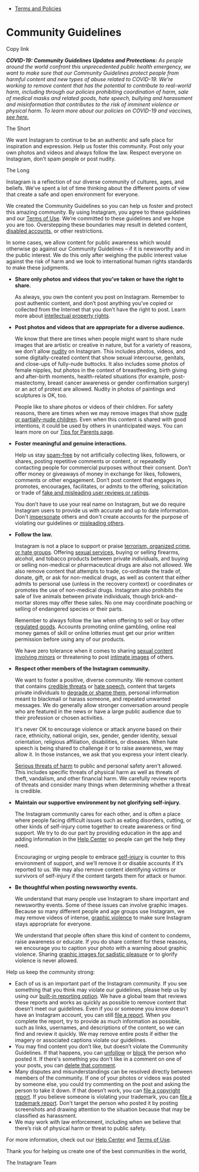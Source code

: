 *   [Terms and Policies](https://help.instagram.com/1417489251945243/?helpref=breadcrumb)

Community Guidelines
====================

Copy link

_**COVID-19: Community Guidelines Updates and Protections:** As people around the world confront this unprecedented public health emergency, we want to make sure that our Community Guidelines protect people from harmful content and new types of abuse related to COVID-19. We’re working to remove content that has the potential to contribute to real-world harm, including through our policies prohibiting coordination of harm, sale of medical masks and related goods, hate speech, bullying and harassment and misinformation that contributes to the risk of imminent violence or physical harm. To learn more about our policies on COVID-19 and vaccines, [see here.](https://help.instagram.com/697825587576762?helpref=faq_content)_

The Short

We want Instagram to continue to be an authentic and safe place for inspiration and expression. Help us foster this community. Post only your own photos and videos and always follow the law. Respect everyone on Instagram, don’t spam people or post nudity.

The Long

Instagram is a reflection of our diverse community of cultures, ages, and beliefs. We’ve spent a lot of time thinking about the different points of view that create a safe and open environment for everyone.

We created the Community Guidelines so you can help us foster and protect this amazing community. By using Instagram, you agree to these guidelines and our [Terms of Use](https://www.instagram.com/legal/terms). We’re committed to these guidelines and we hope you are too. Overstepping these boundaries may result in deleted content, [disabled accounts](https://help.instagram.com/366993040048856?helpref=faq_content), or other restrictions.

In some cases, we allow content for public awareness which would otherwise go against our Community Guidelines – if it is newsworthy and in the public interest. We do this only after weighing the public interest value against the risk of harm and we look to international human rights standards to make these judgments.

*   **Share only photos and videos that you’ve taken or have the right to share.**
    
    As always, you own the content you post on Instagram. Remember to post authentic content, and don’t post anything you’ve copied or collected from the Internet that you don’t have the right to post. Learn more about [intellectual property rights](https://help.instagram.com/126382350847838?helpref=faq_content).
    
*   **Post photos and videos that are appropriate for a diverse audience.**
    
    We know that there are times when people might want to share nude images that are artistic or creative in nature, but for a variety of reasons, we don’t allow [nudity](https://l.instagram.com/?u=https%3A%2F%2Fwww.facebook.com%2Fcommunitystandards%2Fadult_nudity_sexual_activity&e=AT0Z2l_5VtzWWjQkGtP5kqCNSEI6QXRCxFj-sqn-kReK4h6tgrX5QB8vBRUkOgY-Ro67LZKP0SlWuMe7Om9X4yOBKN7xwaTvMmiWNZ2G742T2rcifQEJZDCMP-tEGJxOMNgIvUU-1AdHkR2MdCWQMw) on Instagram. This includes photos, videos, and some digitally-created content that show sexual intercourse, genitals, and close-ups of fully-nude buttocks. It also includes some photos of female nipples, but photos in the context of breastfeeding, birth giving and after-birth moments, health-related situations (for example, post-mastectomy, breast cancer awareness or gender confirmation surgery) or an act of protest are allowed. Nudity in photos of paintings and sculptures is OK, too.
    
    People like to share photos or videos of their children. For safety reasons, there are times when we may remove images that show [nude or partially-nude children](https://l.instagram.com/?u=https%3A%2F%2Fwww.facebook.com%2Fcommunitystandards%2Fchild_nudity_sexual_exploitation&e=AT0Z2l_5VtzWWjQkGtP5kqCNSEI6QXRCxFj-sqn-kReK4h6tgrX5QB8vBRUkOgY-Ro67LZKP0SlWuMe7Om9X4yOBKN7xwaTvMmiWNZ2G742T2rcifQEJZDCMP-tEGJxOMNgIvUU-1AdHkR2MdCWQMw). Even when this content is shared with good intentions, it could be used by others in unanticipated ways. You can learn more on our [Tips for Parents page](https://help.instagram.com/154475974694511/?helpref=faq_content).
    
*   **Foster meaningful and genuine interactions.**
    
    Help us stay [spam-free](https://l.instagram.com/?u=https%3A%2F%2Fwww.facebook.com%2Fcommunitystandards%2Fspam&e=AT0Z2l_5VtzWWjQkGtP5kqCNSEI6QXRCxFj-sqn-kReK4h6tgrX5QB8vBRUkOgY-Ro67LZKP0SlWuMe7Om9X4yOBKN7xwaTvMmiWNZ2G742T2rcifQEJZDCMP-tEGJxOMNgIvUU-1AdHkR2MdCWQMw) by not artificially collecting likes, followers, or shares, posting repetitive comments or content, or repeatedly contacting people for commercial purposes without their consent. Don’t offer money or giveaways of money in exchange for likes, followers, comments or other engagement. Don’t post content that engages in, promotes, encourages, facilitates, or admits to the offering, solicitation or trade of [fake and misleading user reviews or ratings](https://l.instagram.com/?u=https%3A%2F%2Fwww.facebook.com%2Fcommunitystandards%2Ffraud_deception&e=AT0Z2l_5VtzWWjQkGtP5kqCNSEI6QXRCxFj-sqn-kReK4h6tgrX5QB8vBRUkOgY-Ro67LZKP0SlWuMe7Om9X4yOBKN7xwaTvMmiWNZ2G742T2rcifQEJZDCMP-tEGJxOMNgIvUU-1AdHkR2MdCWQMw).
    
    You don’t have to use your real name on Instagram, but we do require Instagram users to provide us with accurate and up to date information. Don't [impersonate](https://l.instagram.com/?u=https%3A%2F%2Fwww.facebook.com%2Fcommunitystandards%2Fmisrepresentation&e=AT0Z2l_5VtzWWjQkGtP5kqCNSEI6QXRCxFj-sqn-kReK4h6tgrX5QB8vBRUkOgY-Ro67LZKP0SlWuMe7Om9X4yOBKN7xwaTvMmiWNZ2G742T2rcifQEJZDCMP-tEGJxOMNgIvUU-1AdHkR2MdCWQMw) others and don't create accounts for the purpose of violating our guidelines or [misleading others](https://l.instagram.com/?u=https%3A%2F%2Ftransparency.fb.com%2Fpolicies%2Fcommunity-standards%2Finauthentic-behavior%2F&e=AT0Z2l_5VtzWWjQkGtP5kqCNSEI6QXRCxFj-sqn-kReK4h6tgrX5QB8vBRUkOgY-Ro67LZKP0SlWuMe7Om9X4yOBKN7xwaTvMmiWNZ2G742T2rcifQEJZDCMP-tEGJxOMNgIvUU-1AdHkR2MdCWQMw).
    
*   **Follow the law.**
    
    Instagram is not a place to support or praise [terrorism, organized crime, or hate groups](https://l.instagram.com/?u=https%3A%2F%2Fwww.facebook.com%2Fcommunitystandards%2Fdangerous_individuals_organizations&e=AT0Z2l_5VtzWWjQkGtP5kqCNSEI6QXRCxFj-sqn-kReK4h6tgrX5QB8vBRUkOgY-Ro67LZKP0SlWuMe7Om9X4yOBKN7xwaTvMmiWNZ2G742T2rcifQEJZDCMP-tEGJxOMNgIvUU-1AdHkR2MdCWQMw). Offering [sexual services](https://l.instagram.com/?u=https%3A%2F%2Fwww.facebook.com%2Fcommunitystandards%2Fsexual_solicitation&e=AT0Z2l_5VtzWWjQkGtP5kqCNSEI6QXRCxFj-sqn-kReK4h6tgrX5QB8vBRUkOgY-Ro67LZKP0SlWuMe7Om9X4yOBKN7xwaTvMmiWNZ2G742T2rcifQEJZDCMP-tEGJxOMNgIvUU-1AdHkR2MdCWQMw), buying or selling firearms, alcohol, and tobacco products between private individuals, and buying or selling non-medical or pharmaceutical drugs are also not allowed. We also remove content that attempts to trade, co-ordinate the trade of, donate, gift, or ask for non-medical drugs, as well as content that either admits to personal use (unless in the recovery context) or coordinates or promotes the use of non-medical drugs. Instagram also prohibits the sale of live animals between private individuals, though brick-and-mortar stores may offer these sales. No one may coordinate poaching or selling of endangered species or their parts.
    
    Remember to always follow the law when offering to sell or buy other [regulated goods](https://l.instagram.com/?u=https%3A%2F%2Fwww.facebook.com%2Fcommunitystandards%2Fregulated_goods&e=AT0Z2l_5VtzWWjQkGtP5kqCNSEI6QXRCxFj-sqn-kReK4h6tgrX5QB8vBRUkOgY-Ro67LZKP0SlWuMe7Om9X4yOBKN7xwaTvMmiWNZ2G742T2rcifQEJZDCMP-tEGJxOMNgIvUU-1AdHkR2MdCWQMw). Accounts promoting online gambling, online real money games of skill or online lotteries must get our prior written permission before using any of our products.
    
    We have zero tolerance when it comes to sharing [sexual content involving minors](https://l.instagram.com/?u=https%3A%2F%2Fwww.facebook.com%2Fcommunitystandards%2Fchild_nudity_sexual_exploitation&e=AT0Z2l_5VtzWWjQkGtP5kqCNSEI6QXRCxFj-sqn-kReK4h6tgrX5QB8vBRUkOgY-Ro67LZKP0SlWuMe7Om9X4yOBKN7xwaTvMmiWNZ2G742T2rcifQEJZDCMP-tEGJxOMNgIvUU-1AdHkR2MdCWQMw) or threatening to post [intimate images](https://l.instagram.com/?u=https%3A%2F%2Fwww.facebook.com%2Fcommunitystandards%2Fsexual_exploitation_adults&e=AT0Z2l_5VtzWWjQkGtP5kqCNSEI6QXRCxFj-sqn-kReK4h6tgrX5QB8vBRUkOgY-Ro67LZKP0SlWuMe7Om9X4yOBKN7xwaTvMmiWNZ2G742T2rcifQEJZDCMP-tEGJxOMNgIvUU-1AdHkR2MdCWQMw) of others.
    
*   **Respect other members of the Instagram community.**
    
    We want to foster a positive, diverse community. We remove content that contains [credible threats](https://l.instagram.com/?u=https%3A%2F%2Fwww.facebook.com%2Fcommunitystandards%2Fcredible_violence&e=AT0Z2l_5VtzWWjQkGtP5kqCNSEI6QXRCxFj-sqn-kReK4h6tgrX5QB8vBRUkOgY-Ro67LZKP0SlWuMe7Om9X4yOBKN7xwaTvMmiWNZ2G742T2rcifQEJZDCMP-tEGJxOMNgIvUU-1AdHkR2MdCWQMw) or [hate speech](https://l.instagram.com/?u=https%3A%2F%2Fwww.facebook.com%2Fcommunitystandards%2Fhate_speech&e=AT0Z2l_5VtzWWjQkGtP5kqCNSEI6QXRCxFj-sqn-kReK4h6tgrX5QB8vBRUkOgY-Ro67LZKP0SlWuMe7Om9X4yOBKN7xwaTvMmiWNZ2G742T2rcifQEJZDCMP-tEGJxOMNgIvUU-1AdHkR2MdCWQMw), content that targets private individuals to [degrade or shame them](https://l.instagram.com/?u=https%3A%2F%2Fwww.facebook.com%2Fcommunitystandards%2Fbullying&e=AT0Z2l_5VtzWWjQkGtP5kqCNSEI6QXRCxFj-sqn-kReK4h6tgrX5QB8vBRUkOgY-Ro67LZKP0SlWuMe7Om9X4yOBKN7xwaTvMmiWNZ2G742T2rcifQEJZDCMP-tEGJxOMNgIvUU-1AdHkR2MdCWQMw), personal information meant to blackmail or harass someone, and repeated unwanted messages. We do generally allow stronger conversation around people who are featured in the news or have a large public audience due to their profession or chosen activities.
    
    It's never OK to encourage violence or attack anyone based on their race, ethnicity, national origin, sex, gender, gender identity, sexual orientation, religious affiliation, disabilities, or diseases. When hate speech is being shared to challenge it or to raise awareness, we may allow it. In those instances, we ask that you express your intent clearly.
    
    [Serious threats of harm](https://l.instagram.com/?u=https%3A%2F%2Fwww.facebook.com%2Fcommunitystandards%2Fcredible_violence&e=AT0Z2l_5VtzWWjQkGtP5kqCNSEI6QXRCxFj-sqn-kReK4h6tgrX5QB8vBRUkOgY-Ro67LZKP0SlWuMe7Om9X4yOBKN7xwaTvMmiWNZ2G742T2rcifQEJZDCMP-tEGJxOMNgIvUU-1AdHkR2MdCWQMw) to public and personal safety aren't allowed. This includes specific threats of physical harm as well as threats of theft, vandalism, and other financial harm. We carefully review reports of threats and consider many things when determining whether a threat is credible.
    
*   **Maintain our supportive environment by not glorifying self-injury.**
    
    The Instagram community cares for each other, and is often a place where people facing difficult issues such as eating disorders, cutting, or other kinds of self-injury come together to create awareness or find support. We try to do our part by providing education in the app and adding information in the [Help Center](https://help.instagram.com/) so people can get the help they need.
    
    Encouraging or urging people to embrace [self-injury](https://l.instagram.com/?u=https%3A%2F%2Fwww.facebook.com%2Fcommunitystandards%2Fsuicide_self_injury_violence&e=AT0Z2l_5VtzWWjQkGtP5kqCNSEI6QXRCxFj-sqn-kReK4h6tgrX5QB8vBRUkOgY-Ro67LZKP0SlWuMe7Om9X4yOBKN7xwaTvMmiWNZ2G742T2rcifQEJZDCMP-tEGJxOMNgIvUU-1AdHkR2MdCWQMw) is counter to this environment of support, and we’ll remove it or disable accounts if it’s reported to us. We may also remove content identifying victims or survivors of self-injury if the content targets them for attack or humor.
    
*   **Be thoughtful when posting newsworthy events.**
    
    We understand that many people use Instagram to share important and newsworthy events. Some of these issues can involve graphic images. Because so many different people and age groups use Instagram, we may remove videos of intense, [graphic violence](https://l.instagram.com/?u=https%3A%2F%2Fwww.facebook.com%2Fcommunitystandards%2Fgraphic_violence&e=AT0Z2l_5VtzWWjQkGtP5kqCNSEI6QXRCxFj-sqn-kReK4h6tgrX5QB8vBRUkOgY-Ro67LZKP0SlWuMe7Om9X4yOBKN7xwaTvMmiWNZ2G742T2rcifQEJZDCMP-tEGJxOMNgIvUU-1AdHkR2MdCWQMw) to make sure Instagram stays appropriate for everyone.
    
    We understand that people often share this kind of content to condemn, raise awareness or educate. If you do share content for these reasons, we encourage you to caption your photo with a warning about graphic violence. Sharing [graphic images for sadistic pleasure](https://l.instagram.com/?u=https%3A%2F%2Fwww.facebook.com%2Fcommunitystandards%2Fcruel_insensitive&e=AT0Z2l_5VtzWWjQkGtP5kqCNSEI6QXRCxFj-sqn-kReK4h6tgrX5QB8vBRUkOgY-Ro67LZKP0SlWuMe7Om9X4yOBKN7xwaTvMmiWNZ2G742T2rcifQEJZDCMP-tEGJxOMNgIvUU-1AdHkR2MdCWQMw) or to glorify violence is never allowed.
    

Help us keep the community strong:

*   Each of us is an important part of the Instagram community. If you see something that you think may violate our guidelines, please help us by using our [built-in reporting option](https://help.instagram.com/165828726894770?helpref=faq_content). We have a global team that reviews these reports and works as quickly as possible to remove content that doesn’t meet our guidelines. Even if you or someone you know doesn’t have an Instagram account, you can still [file a report](https://help.instagram.com/contact/383679321740945). When you complete the report, try to provide as much information as possible, such as links, usernames, and descriptions of the content, so we can find and review it quickly. We may remove entire posts if either the imagery or associated captions violate our guidelines.
*   You may find content you don’t like, but doesn’t violate the Community Guidelines. If that happens, you can [unfollow](https://help.instagram.com/286340048138725?helpref=faq_content) or [block](https://help.instagram.com/426700567389543/?helpref=faq_content) the person who posted it. If there's something you don't like in a comment on one of your posts, you can [delete that comment](https://help.instagram.com/289098941190483?helpref=faq_content).
*   Many disputes and misunderstandings can be resolved directly between members of the community. If one of your photos or videos was posted by someone else, you could try commenting on the post and asking the person to take it down. If that doesn’t work, you can [file a copyright report](https://help.instagram.com/126382350847838?helpref=faq_content). If you believe someone is violating your trademark, you can [file a trademark report](https://help.instagram.com/222826637847963?helpref=faq_content). Don't target the person who posted it by posting screenshots and drawing attention to the situation because that may be classified as harassment.
*   We may work with law enforcement, including when we believe that there’s risk of physical harm or threat to public safety.

For more information, check out our [Help Center](https://help.instagram.com/) and [Terms of Use](https://l.instagram.com/?u=http%3A%2F%2Finstagram.com%2Flegal%2Fterms%2F%23&e=AT0Z2l_5VtzWWjQkGtP5kqCNSEI6QXRCxFj-sqn-kReK4h6tgrX5QB8vBRUkOgY-Ro67LZKP0SlWuMe7Om9X4yOBKN7xwaTvMmiWNZ2G742T2rcifQEJZDCMP-tEGJxOMNgIvUU-1AdHkR2MdCWQMw).

Thank you for helping us create one of the best communities in the world,

The Instagram Team